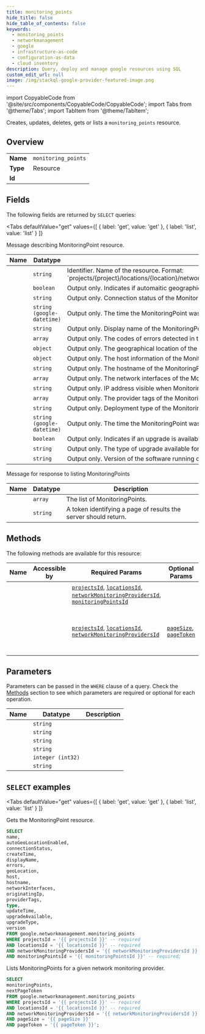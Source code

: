 ```yaml
--- 
title: monitoring_points
hide_title: false
hide_table_of_contents: false
keywords:
  - monitoring_points
  - networkmanagement
  - google
  - infrastructure-as-code
  - configuration-as-data
  - cloud inventory
description: Query, deploy and manage google resources using SQL
custom_edit_url: null
image: /img/stackql-google-provider-featured-image.png
---
```


import CopyableCode from '@site/src/components/CopyableCode/CopyableCode';
import Tabs from '@theme/Tabs';
import TabItem from '@theme/TabItem';

Creates, updates, deletes, gets or lists a <code>monitoring_points</code> resource.

## Overview
<table><tbody>
<tr><td><b>Name</b></td><td><code>monitoring_points</code></td></tr>
<tr><td><b>Type</b></td><td>Resource</td></tr>
<tr><td><b>Id</b></td><td><CopyableCode code="google.networkmanagement.monitoring_points" /></td></tr>
</tbody></table>

## Fields

The following fields are returned by `SELECT` queries:

<Tabs
    defaultValue="get"
    values={[
        { label: 'get', value: 'get' },
        { label: 'list', value: 'list' }
    ]}
>
<TabItem value="get">

Message describing MonitoringPoint resource.

<table>
<thead>
    <tr>
    <th>Name</th>
    <th>Datatype</th>
    <th>Description</th>
    </tr>
</thead>
<tbody>
<tr>
    <td><CopyableCode code="name" /></td>
    <td><code>string</code></td>
    <td>Identifier. Name of the resource. Format: `projects/&#123;project&#125;/locations/&#123;location&#125;/networkMonitoringProviders/&#123;network_monitoring_provider&#125;/monitoringPoints/&#123;monitoring_point&#125;`</td>
</tr>
<tr>
    <td><CopyableCode code="autoGeoLocationEnabled" /></td>
    <td><code>boolean</code></td>
    <td>Output only. Indicates if automaitic geographic location is enabled for the MonitoringPoint.</td>
</tr>
<tr>
    <td><CopyableCode code="connectionStatus" /></td>
    <td><code>string</code></td>
    <td>Output only. Connection status of the MonitoringPoint.</td>
</tr>
<tr>
    <td><CopyableCode code="createTime" /></td>
    <td><code>string (google-datetime)</code></td>
    <td>Output only. The time the MonitoringPoint was created.</td>
</tr>
<tr>
    <td><CopyableCode code="displayName" /></td>
    <td><code>string</code></td>
    <td>Output only. Display name of the MonitoringPoint.</td>
</tr>
<tr>
    <td><CopyableCode code="errors" /></td>
    <td><code>array</code></td>
    <td>Output only. The codes of errors detected in the MonitoringPoint.</td>
</tr>
<tr>
    <td><CopyableCode code="geoLocation" /></td>
    <td><code>object</code></td>
    <td>Output only. The geographical location of the MonitoringPoint. ; (id: GeoLocation)</td>
</tr>
<tr>
    <td><CopyableCode code="host" /></td>
    <td><code>object</code></td>
    <td>Output only. The host information of the MonitoringPoint. (id: Host)</td>
</tr>
<tr>
    <td><CopyableCode code="hostname" /></td>
    <td><code>string</code></td>
    <td>Output only. The hostname of the MonitoringPoint.</td>
</tr>
<tr>
    <td><CopyableCode code="networkInterfaces" /></td>
    <td><code>array</code></td>
    <td>Output only. The network interfaces of the MonitoringPoint.</td>
</tr>
<tr>
    <td><CopyableCode code="originatingIp" /></td>
    <td><code>string</code></td>
    <td>Output only. IP address visible when MonitoringPoint connects to the provider.</td>
</tr>
<tr>
    <td><CopyableCode code="providerTags" /></td>
    <td><code>array</code></td>
    <td>Output only. The provider tags of the MonitoringPoint.</td>
</tr>
<tr>
    <td><CopyableCode code="type" /></td>
    <td><code>string</code></td>
    <td>Output only. Deployment type of the MonitoringPoint.</td>
</tr>
<tr>
    <td><CopyableCode code="updateTime" /></td>
    <td><code>string (google-datetime)</code></td>
    <td>Output only. The time the MonitoringPoint was updated.</td>
</tr>
<tr>
    <td><CopyableCode code="upgradeAvailable" /></td>
    <td><code>boolean</code></td>
    <td>Output only. Indicates if an upgrade is available for the MonitoringPoint.</td>
</tr>
<tr>
    <td><CopyableCode code="upgradeType" /></td>
    <td><code>string</code></td>
    <td>Output only. The type of upgrade available for the MonitoringPoint.</td>
</tr>
<tr>
    <td><CopyableCode code="version" /></td>
    <td><code>string</code></td>
    <td>Output only. Version of the software running on the MonitoringPoint.</td>
</tr>
</tbody>
</table>
</TabItem>
<TabItem value="list">

Message for response to listing MonitoringPoints

<table>
<thead>
    <tr>
    <th>Name</th>
    <th>Datatype</th>
    <th>Description</th>
    </tr>
</thead>
<tbody>
<tr>
    <td><CopyableCode code="monitoringPoints" /></td>
    <td><code>array</code></td>
    <td>The list of MonitoringPoints.</td>
</tr>
<tr>
    <td><CopyableCode code="nextPageToken" /></td>
    <td><code>string</code></td>
    <td>A token identifying a page of results the server should return.</td>
</tr>
</tbody>
</table>
</TabItem>
</Tabs>

## Methods

The following methods are available for this resource:

<table>
<thead>
    <tr>
    <th>Name</th>
    <th>Accessible by</th>
    <th>Required Params</th>
    <th>Optional Params</th>
    <th>Description</th>
    </tr>
</thead>
<tbody>
<tr>
    <td><a href="#get"><CopyableCode code="get" /></a></td>
    <td><CopyableCode code="select" /></td>
    <td><a href="#parameter-projectsId"><code>projectsId</code></a>, <a href="#parameter-locationsId"><code>locationsId</code></a>, <a href="#parameter-networkMonitoringProvidersId"><code>networkMonitoringProvidersId</code></a>, <a href="#parameter-monitoringPointsId"><code>monitoringPointsId</code></a></td>
    <td></td>
    <td>Gets the MonitoringPoint resource.</td>
</tr>
<tr>
    <td><a href="#list"><CopyableCode code="list" /></a></td>
    <td><CopyableCode code="select" /></td>
    <td><a href="#parameter-projectsId"><code>projectsId</code></a>, <a href="#parameter-locationsId"><code>locationsId</code></a>, <a href="#parameter-networkMonitoringProvidersId"><code>networkMonitoringProvidersId</code></a></td>
    <td><a href="#parameter-pageSize"><code>pageSize</code></a>, <a href="#parameter-pageToken"><code>pageToken</code></a></td>
    <td>Lists MonitoringPoints for a given network monitoring provider.</td>
</tr>
</tbody>
</table>

## Parameters

Parameters can be passed in the `WHERE` clause of a query. Check the [Methods](#methods) section to see which parameters are required or optional for each operation.

<table>
<thead>
    <tr>
    <th>Name</th>
    <th>Datatype</th>
    <th>Description</th>
    </tr>
</thead>
<tbody>
<tr id="parameter-locationsId">
    <td><CopyableCode code="locationsId" /></td>
    <td><code>string</code></td>
    <td></td>
</tr>
<tr id="parameter-monitoringPointsId">
    <td><CopyableCode code="monitoringPointsId" /></td>
    <td><code>string</code></td>
    <td></td>
</tr>
<tr id="parameter-networkMonitoringProvidersId">
    <td><CopyableCode code="networkMonitoringProvidersId" /></td>
    <td><code>string</code></td>
    <td></td>
</tr>
<tr id="parameter-projectsId">
    <td><CopyableCode code="projectsId" /></td>
    <td><code>string</code></td>
    <td></td>
</tr>
<tr id="parameter-pageSize">
    <td><CopyableCode code="pageSize" /></td>
    <td><code>integer (int32)</code></td>
    <td></td>
</tr>
<tr id="parameter-pageToken">
    <td><CopyableCode code="pageToken" /></td>
    <td><code>string</code></td>
    <td></td>
</tr>
</tbody>
</table>

## `SELECT` examples

<Tabs
    defaultValue="get"
    values={[
        { label: 'get', value: 'get' },
        { label: 'list', value: 'list' }
    ]}
>
<TabItem value="get">

Gets the MonitoringPoint resource.

```sql
SELECT
name,
autoGeoLocationEnabled,
connectionStatus,
createTime,
displayName,
errors,
geoLocation,
host,
hostname,
networkInterfaces,
originatingIp,
providerTags,
type,
updateTime,
upgradeAvailable,
upgradeType,
version
FROM google.networkmanagement.monitoring_points
WHERE projectsId = '{{ projectsId }}' -- required
AND locationsId = '{{ locationsId }}' -- required
AND networkMonitoringProvidersId = '{{ networkMonitoringProvidersId }}' -- required
AND monitoringPointsId = '{{ monitoringPointsId }}' -- required;
```
</TabItem>
<TabItem value="list">

Lists MonitoringPoints for a given network monitoring provider.

```sql
SELECT
monitoringPoints,
nextPageToken
FROM google.networkmanagement.monitoring_points
WHERE projectsId = '{{ projectsId }}' -- required
AND locationsId = '{{ locationsId }}' -- required
AND networkMonitoringProvidersId = '{{ networkMonitoringProvidersId }}' -- required
AND pageSize = '{{ pageSize }}'
AND pageToken = '{{ pageToken }}';
```
</TabItem>
</Tabs>
